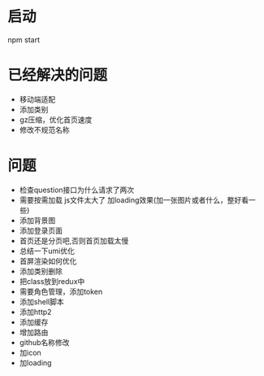 # 启动
npm start


# 已经解决的问题
- 移动端适配
- 添加类别
- gz压缩，优化首页速度
- 修改不规范名称
# 问题
- 检查question接口为什么请求了两次
- 需要按需加载 js文件太大了 加loading效果(加一张图片或者什么，整好看一些)
- 添加背景图
- 添加登录页面
- 首页还是分页吧,否则首页加载太慢
- 总结一下umi优化
- 首屏渲染如何优化
- 添加类别删除
- 把class放到redux中
- 需要角色管理，添加token
- 添加shell脚本
- 添加http2
- 添加缓存
- 增加路由
- github名称修改
- 加icon
- 加loading

